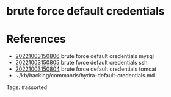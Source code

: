 # brute force default credentials

# References
- [20221003150806](/zet/20221003150806/) brute force default credentials mysql
- [20221003150805](/zet/20221003150805/) brute force default credentials ssh
- [20221003150804](/zet/20221003150804/) brute force default credentials tomcat
- ~/kb/hacking/commands/hydra-default-credentials.md

Tags:
    #assorted


